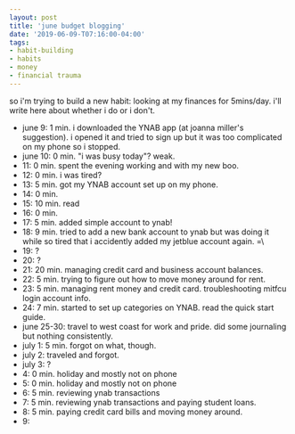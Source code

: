 ```yaml
---
layout: post
title: 'june budget blogging'
date: '2019-06-09-T07:16:00-04:00'
tags:
- habit-building
- habits
- money
- financial trauma
--- 
```


so i'm trying to build a new habit: looking at my finances for 5mins/day. i'll write here about whether i do or i don't. 

* june 9: 1 min. i downloaded the YNAB app (at joanna miller's suggestion). i opened it and tried to sign up but it was too complicated on my phone so i stopped. 
* june 10: 0 min. "i was busy today"? weak. 
* 11: 0 min. spent the evening working and with my new boo. 
* 12: 0 min. i was tired? 
* 13: 5 min. got my YNAB account set up on my phone. 
* 14: 0 min. 
* 15: 10 min. read 
* 16: 0 min.
* 17: 5 min. added simple account to ynab!
* 18: 9 min. tried to add a new bank account to ynab but was doing it while so tired that i accidently added my jetblue account again. =\
* 19: ?
* 20: ?
* 21: 20 min. managing credit card and business account balances.
* 22: 5 min. trying to figure out how to move money around for rent.
* 23: 5 min. managing rent money and credit card. troubleshooting mitfcu login account info.
* 24: 7 min. started to set up categories on YNAB. read the quick start guide. 
* june 25-30: travel to west coast for work and pride. did some journaling but nothing consistently.
* july 1: 5 min. forgot on what, though.
* july 2: traveled and forgot.
* july 3: ?
* 4: 0 min. holiday and mostly not on phone
* 5: 0 min. holiday and mostly not on phone
* 6: 5 min. reviewing ynab transactions
* 7: 5 min. reviewing ynab transactions and paying student loans.
* 8: 5 min. paying credit card bills and moving money around. 
* 9: 
<!-- hyperlink bank -->


<!-- &#042; = asterisk -->
<!-- &#039; = single quote '-->

